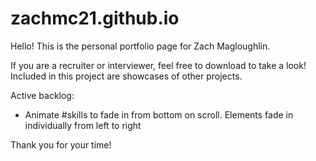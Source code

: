 # zachmc21.github.io

Hello! This is the personal portfolio page for Zach Magloughlin.

If you are a recruiter or interviewer, feel free to download to take a look! Included in this project are showcases of other projects.

Active backlog:
- Animate #skills to fade in from bottom on scroll. Elements fade in individually from left to right

Thank you for your time!